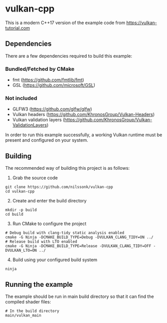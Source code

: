 # vulkan-cpp
This is a modern C++17 version of the example code from https://vulkan-tutorial.com

## Dependencies
There are a few dependencies required to build this example:
### Bundled/Fetched by CMake
* fmt (https://github.com/fmtlib/fmt)
* GSL (https://github.com/microsoft/GSL)
### Not included
* GLFW3 (https://github.com/glfw/glfw)
* Vulkan headers (https://github.com/KhronosGroup/Vulkan-Headers)
* Vulkan validation layers (https://github.com/KhronosGroup/Vulkan-ValidationLayers)

In order to run this example successfully, a working Vulkan runtime must be present and configured on your system.

## Building
The recommended way of building this project is as follows:
1. Grab the source code
```
git clone https://github.com/nilssonk/vulkan-cpp
cd vulkan-cpp
```
2. Create and enter the build directory
```
mkdir -p build
cd build
```
3. Run CMake to configure the project
```
# Debug build with clang-tidy static analysis enabled
cmake -G Ninja -DCMAKE_BUILD_TYPE=Debug -DVULKAN_CLANG_TIDY=ON ../
# Release build with LTO enabled
cmake -G Ninja -DCMAKE_BUILD_TYPE=Release -DVULKAN_CLANG_TIDY=OFF -DVULKAN_LTO=ON ../
```
4. Build using your configured build system
```
ninja
```

## Running the example
The example should be run in main build directory so that it can find the compiled shader files:
```
# In the build directory
main/vulkan_main
```
